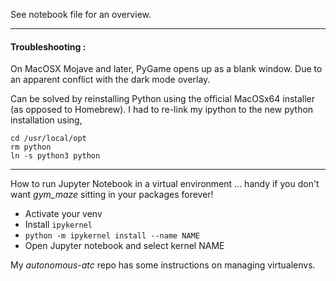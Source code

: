 See notebook file for an overview.

***
#### Troubleshooting :

On MacOSX Mojave and later, PyGame opens up as a blank window. Due to an
apparent conflict with the dark mode overlay.
 
Can be solved by reinstalling Python using the official MacOSx64
installer (as opposed to Homebrew). I had to re-link my ipython to the
new python installation using,
```
cd /usr/local/opt 
rm python 
ln -s python3 python
```
***

How to run Jupyter Notebook in a virtual environment ... handy if you
don't want *gym_maze* sitting in your packages forever!

- Activate your venv
- Install `ipykernel`
- `python -m ipykernel install --name NAME`
- Open Jupyter notebook and select kernel NAME

My *autonomous-atc* repo has some instructions on managing virtualenvs.